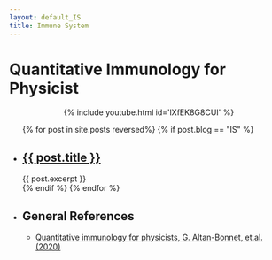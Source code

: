 ```yaml
---
layout: default_IS
title: Immune System
---
```

<h1>Quantitative Immunology for Physicist</h1>

<center>
{% include youtube.html id='lXfEK8G8CUI' %}
</center>

<ul>
  {% for post in site.posts reversed%}
  	{% if post.blog == "IS" %}
    <li>
      <h2><a href="{{ post.url }}">{{ post.title }}</a></h2>
      {{ post.excerpt }}
    </li>
    {% endif %}
  {% endfor %}

  <li><h2>General References</h2>
<ul>
<li> <a href="https://www.sciencedirect.com/science/article/pii/S0370157320300090">Quantitative immunology for physicists, G. Altan-Bonnet, et.al. (2020) </a>
  </li>
</ul>
</li>
</ul>
&nbsp;

